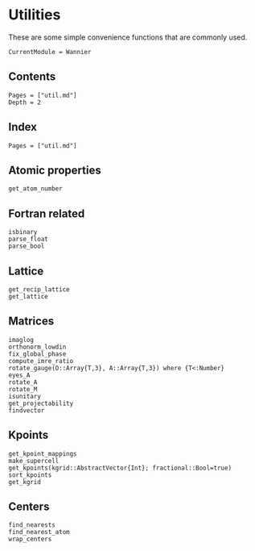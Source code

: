 # Utilities

These are some simple convenience functions that are commonly used.

```@meta
CurrentModule = Wannier
```

## Contents

```@contents
Pages = ["util.md"]
Depth = 2
```

## Index

```@index
Pages = ["util.md"]
```

## Atomic properties

```@docs
get_atom_number
```

## Fortran related

```@docs
isbinary
parse_float
parse_bool
```

## Lattice

```@docs
get_recip_lattice
get_lattice
```

## Matrices

```@docs
imaglog
orthonorm_lowdin
fix_global_phase
compute_imre_ratio
rotate_gauge(O::Array{T,3}, A::Array{T,3}) where {T<:Number}
eyes_A
rotate_A
rotate_M
isunitary
get_projectability
findvector
```

## Kpoints

```@docs
get_kpoint_mappings
make_supercell
get_kpoints(kgrid::AbstractVector{Int}; fractional::Bool=true)
sort_kpoints
get_kgrid
```

## Centers

```@docs
find_nearests
find_nearest_atom
wrap_centers
```
